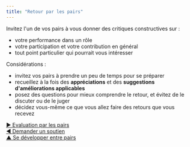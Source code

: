```yaml
---
title: "Retour par les pairs"
---
```



Invitez l'un de vos pairs à vous donner des critiques constructives sur :

- votre performance dans un rôle
- votre participation et votre contribution en général
- tout point particulier qui pourrait vous intéresser

Considérations :

- invitez vos pairs à prendre un peu de temps pour se préparer
- recueillez à la fois des **appréciations** et des **suggestions d'améliorations applicables**
- posez des questions pour mieux comprendre le retour, et évitez de le discuter ou de le juger
- décidez vous-même ce que vous allez faire des retours que vous recevez

[&#9654; Evaluation par les pairs](peer-review.html)<br/>[&#9664; Demander un soutien](ask-for-help.html)<br/>[&#9650; Se développer entre pairs](peer-development.html)

